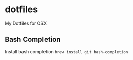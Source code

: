 # dotfiles
My Dotfiles for OSX

## Bash Completion

Install bash completion `brew install git bash-completion`
